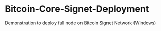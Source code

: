 # Bitcoin-Core-Signet-Deployment
Demonstration to deploy full node on Bitcoin Signet Network (Windows)
